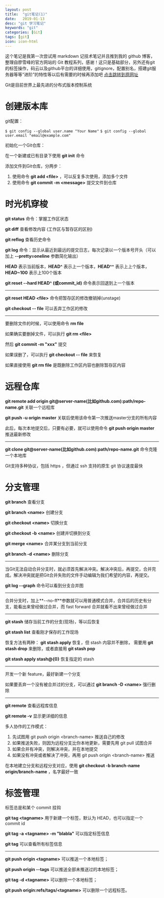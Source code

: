 ```yaml
---
layout: post
title:  "git笔记(1)"
date:   2019-01-13
desc: "git 学习笔记"
keywords: "git"
categories: [Git]
tags: [git]
icon: icon-html
---
```

这个笔记是我第一次尝试用 markdown 记技术笔记并且推到我的 github 博客，整理自廖雪峰的官方网站的 Git 教程系列，感谢！这只是基础部分，另外还有git的标签操作，码云以及github平台的详细使用，gitignore，配置别名，搭建git服务器等等“进阶”的特性等以后有需要的时候再添加吧 [点击跳转到原网址](https://www.liaoxuefeng.com/wiki/0013739516305929606dd18361248578c67b8067c8c017b000/001376951885068a0ac7d81c3a64912b35a59b58a1d926b000)

Git是目前世界上最先进的分布式版本控制系统

# 创建版本库

git配置：

`$ git config --global user.name "Your Name"`
`$ git config --global user.email "email@example.com"`

初始化一个Git仓库：

在一个新建或已有目录下使用 **git init** 命令

添加文件到Git仓库，分两步：

1. 使用命令 **git add \<file\>** ，可以反复多次使用，添加多个文件
2. 使用命令 **git commit -m \<message\>** 提交文件到仓库



# 时光机穿梭

**git status** 命令：掌握工作区状态

**git diff** 查看修改内容 (工作区与暂存区的区别)

**git reflog** 查看历史命令

**git log** 命令：显示从最近到最远的提交日志，每次记录以一个版本号开头（可以加上 **--pretty=oneline** 参数简化输出）

**HEAD** 表示当前版本，**HEAD^** 表示上一个版本，**HEAD^^** 表示上上个版本，**HEAD~100** 表示上100个版本

**git reset --hard HEAD^ (或commit_id)** 命令表示回退到上一个版本

----
**git reset HEAD \<file\>** 命令把暂存区的修改撤销掉(unstage)

**git checkout -- file** 可以丢弃工作区的修改

----
要删除文件的时候，可以使用命令 **rm file**

如果确实要删掉文件，可以执行 
**git rm \<file\>**

然后 **git commit -m "xxx"** 提交

如果误删了，可以执行 **git checkout -- file** 来恢复

如果直接使用 **git rm file** 是既删除工作区内容也删除暂存区内容



# 远程仓库

**git remote add origin git@server-name(比如github.com):path/repo-name.git** 关联一个远程库

**git push -u origin master** 关联后使用该命令第一次推送master分支的所有内容

此后，每次本地提交后，只要有必要，就可以使用命令 **git push origin master** 推送最新修改

---
**git clone git@server-name(比如github.com):path/repo-name.git** 命令克隆一个本地库

Git支持多种协议，包括 https ，但通过 ssh 支持的原生 git 协议速度最快



# 分支管理

**git branch** 查看分支

**git branch \<name\>** 创建分支

**git checkout \<name\>** 切换分支

**git checkout -b \<name\>** 创建并切换到分支

**git merge \<name\>** 合并某分支到当前分支

**git branch -d \<name\>** 删除分支

---
当Git无法自动合并分支时，就必须首先解决冲突。解决冲突后，再提交，合并完成。解决冲突就是把Git合并失败的文件手动编辑为我们希望的内容，再提交。

**git log --graph** 命令可以看到分支合并图

---
合并分支时，加上**--no-ff**参数就可以用普通模式合并，合并后的历史有分支，能看出来曾经做过合并，而 fast forward 合并就看不出来曾经做过合并

---
**git stash** 储存当前工作的分支(现场)，等以后恢复

**git stash list** 查看刚才保存的工作现场

恢复方法有两种：
**git stash apply** 恢复，但 stash 内容并不删除， 需要用 **git stash drop** 来删除，或者直接用 **git stash pop**

**git stash apply stash@{0}** 恢复指定的 stash

---
开发一个新 feature，最好新建一个分支

如果要丢弃一个没有被合并过的分支，可以通过 **git branch -D \<name\>** 强行删除

---
**git remote** 查看远程库信息

**git remote -v** 显示更详细的信息

多人协作的工作模式：

1. 先试图用 git push origin \<branch-name\> 推送自己的修改
2. 如果推送失败，则因为远程分支比你本地更新，需要先用 git pull 试图合并
3. 如果合并有冲突，则解决冲突，并在本地提交
4. 如果没有冲突或者解决了冲突，再用 git push origin \<branch-name\> 推送

在本地建立分支和远程分支对应，使用 **git checkout -b branch-name origin/branch-name** ，名字最好一致



# 标签管理

标签总是和某个 commit 挂钩

**git tag \<tagname\>** 用于新建一个标签，默认为 HEAD，也可以指定一个 commit id

**git tag -a \<tagname\> -m "blabla"** 可以指定标签信息

**git tag** 可以查看所有标签信息

---
**git push origin \<tagname\>** 可以推送一个本地标签；

**git push origin --tags** 可以推送全部未推送过的本地标签；

**git tag -d \<tagname\>** 可以删除一个本地标签；

**git push origin:refs/tags/\<tagname\>** 可以删除一个远程标签。